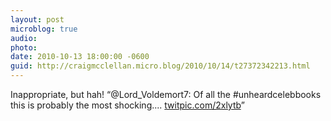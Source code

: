 ```yaml
---
layout: post
microblog: true
audio: 
photo: 
date: 2010-10-13 18:00:00 -0600
guid: http://craigmcclellan.micro.blog/2010/10/14/t27372342213.html
---
```

Inappropriate, but hah! “@Lord_Voldemort7: Of all the #unheardcelebbooks this is probably the most shocking.... [twitpic.com/2xlytb](http://twitpic.com/2xlytb)”
